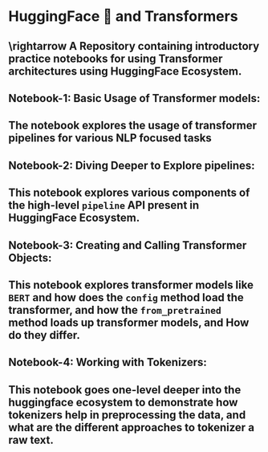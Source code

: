 # HuggingFace 🤗 and Transformers
\rightarrow A Repository containing introductory practice notebooks for using Transformer architectures using HuggingFace Ecosystem. <br>
---
## Notebook-1: Basic Usage of Transformer models: <br>
**The notebook explores the usage of transformer pipelines for various NLP focused tasks**<br>
---
## Notebook-2: Diving Deeper to Explore pipelines: <br>
**This notebook explores various components of the high-level `pipeline` API present in HuggingFace Ecosystem.**
---
## Notebook-3: Creating and Calling Transformer Objects: <br>
**This notebook explores transformer models like `BERT` and how does the `config` method load the transformer, and how the `from_pretrained` method loads up transformer models, and How do they differ.**
--- 
## Notebook-4: Working with Tokenizers: <br>
**This notebook goes one-level deeper into the huggingface ecosystem to demonstrate how tokenizers help in preprocessing the data, and what are the different approaches to tokenizer a raw text.**
---
